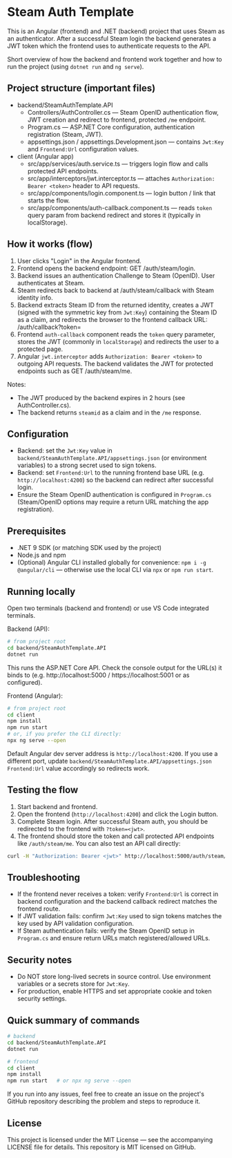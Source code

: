 # Steam Auth Template

This is an Angular (frontend) and .NET (backend) project that uses Steam as an authenticator. After a successful Steam login the backend generates a JWT token which the frontend uses to authenticate requests to the API.

Short overview of how the backend and frontend work together and how to run the project (using `dotnet run` and `ng serve`).

## Project structure (important files)
- backend/SteamAuthTemplate.API
  - Controllers/AuthController.cs — Steam OpenID authentication flow, JWT creation and redirect to frontend, protected `/me` endpoint.
  - Program.cs — ASP.NET Core configuration, authentication registration (Steam, JWT).
  - appsettings.json / appsettings.Development.json — contains `Jwt:Key` and `Frontend:Url` configuration values.
- client (Angular app)
  - src/app/services/auth.service.ts — triggers login flow and calls protected API endpoints.
  - src/app/interceptors/jwt.interceptor.ts — attaches `Authorization: Bearer <token>` header to API requests.
  - src/app/components/login.component.ts — login button / link that starts the flow.
  - src/app/components/auth-callback.component.ts — reads `token` query param from backend redirect and stores it (typically in localStorage).

## How it works (flow)
1. User clicks "Login" in the Angular frontend.
2. Frontend opens the backend endpoint: GET /auth/steam/login.
3. Backend issues an authentication Challenge to Steam (OpenID). User authenticates at Steam.
4. Steam redirects back to backend at /auth/steam/callback with Steam identity info.
5. Backend extracts Steam ID from the returned identity, creates a JWT (signed with the symmetric key from `Jwt:Key`) containing the Steam ID as a claim, and redirects the browser to the frontend callback URL:
   /auth/callback?token=<url-encoded-jwt>
6. Frontend `auth-callback` component reads the `token` query parameter, stores the JWT (commonly in `localStorage`) and redirects the user to a protected page.
7. Angular `jwt.interceptor` adds `Authorization: Bearer <token>` to outgoing API requests. The backend validates the JWT for protected endpoints such as GET /auth/steam/me.

Notes:
- The JWT produced by the backend expires in 2 hours (see AuthController.cs).
- The backend returns `steamid` as a claim and in the `/me` response.

## Configuration
- Backend: set the `Jwt:Key` value in `backend/SteamAuthTemplate.API/appsettings.json` (or environment variables) to a strong secret used to sign tokens.
- Backend: set `Frontend:Url` to the running frontend base URL (e.g. `http://localhost:4200`) so the backend can redirect after successful login.
- Ensure the Steam OpenID authentication is configured in `Program.cs` (Steam/OpenID options may require a return URL matching the app registration).

## Prerequisites
- .NET 9 SDK (or matching SDK used by the project)
- Node.js and npm
- (Optional) Angular CLI installed globally for convenience: `npm i -g @angular/cli` — otherwise use the local CLI via `npx` or `npm run start`.

## Running locally

Open two terminals (backend and frontend) or use VS Code integrated terminals.

Backend (API):
```bash
# from project root
cd backend/SteamAuthTemplate.API
dotnet run
```
This runs the ASP.NET Core API. Check the console output for the URL(s) it binds to (e.g. http://localhost:5000 / https://localhost:5001 or as configured).

Frontend (Angular):
```bash
# from project root
cd client
npm install
npm run start
# or, if you prefer the CLI directly:
npx ng serve --open
```
Default Angular dev server address is `http://localhost:4200`. If you use a different port, update `backend/SteamAuthTemplate.API/appsettings.json` `Frontend:Url` value accordingly so redirects work.

## Testing the flow
1. Start backend and frontend.
2. Open the frontend (`http://localhost:4200`) and click the Login button.
3. Complete Steam login. After successful Steam auth, you should be redirected to the frontend with `?token=<jwt>`.
4. The frontend should store the token and call protected API endpoints like `/auth/steam/me`. You can also test an API call directly:
```bash
curl -H "Authorization: Bearer <jwt>" http://localhost:5000/auth/steam/me
```

## Troubleshooting
- If the frontend never receives a token: verify `Frontend:Url` is correct in backend configuration and the backend callback redirect matches the frontend route.
- If JWT validation fails: confirm `Jwt:Key` used to sign tokens matches the key used by API validation configuration.
- If Steam authentication fails: verify the Steam OpenID setup in `Program.cs` and ensure return URLs match registered/allowed URLs.

## Security notes
- Do NOT store long-lived secrets in source control. Use environment variables or a secrets store for `Jwt:Key`.
- For production, enable HTTPS and set appropriate cookie and token security settings.

## Quick summary of commands
```bash
# backend
cd backend/SteamAuthTemplate.API
dotnet run

# frontend
cd client
npm install
npm run start   # or npx ng serve --open
```

If you run into any issues, feel free to create an issue on the project's GitHub repository describing the problem and steps to reproduce it.

## License
This project is licensed under the MIT License — see the accompanying LICENSE file for details. This repository is MIT licensed on GitHub.
